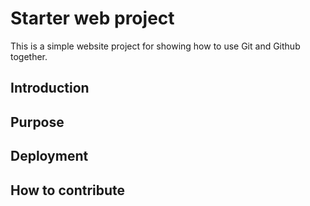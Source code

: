 # Starter web project

This is a simple website project for 
showing how to use Git and Github together.

## Introduction

## Purpose

## Deployment

## How to contribute